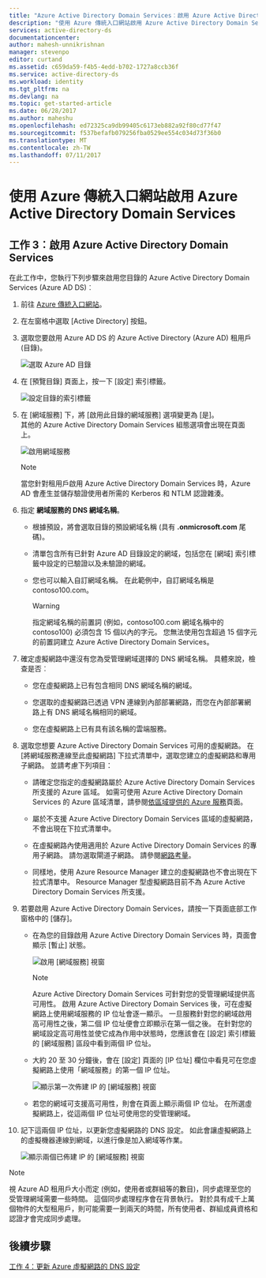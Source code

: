 ```yaml
---
title: "Azure Active Directory Domain Services︰啟用 Azure Active Directory Domain Services | Microsoft Docs"
description: "使用 Azure 傳統入口網站啟用 Azure Active Directory Domain Services"
services: active-directory-ds
documentationcenter: 
author: mahesh-unnikrishnan
manager: stevenpo
editor: curtand
ms.assetid: c659da59-f4b5-4edd-b702-1727a8ccb36f
ms.service: active-directory-ds
ms.workload: identity
ms.tgt_pltfrm: na
ms.devlang: na
ms.topic: get-started-article
ms.date: 06/28/2017
ms.author: maheshu
ms.openlocfilehash: ed72325ca9db99405c6173eb882a92f80cd77f47
ms.sourcegitcommit: f537befafb079256fba0529ee554c034d73f36b0
ms.translationtype: MT
ms.contentlocale: zh-TW
ms.lasthandoff: 07/11/2017
---
```

# <a name="enable-azure-active-directory-domain-services-using-the-azure-classic-portal"></a>使用 Azure 傳統入口網站啟用 Azure Active Directory Domain Services

## <a name="task-3-enable-azure-active-directory-domain-services"></a>工作 3︰啟用 Azure Active Directory Domain Services
在此工作中，您執行下列步驟來啟用您目錄的 Azure Active Directory Domain Services (Azure AD DS)︰

1. 前往 [Azure 傳統入口網站](https://manage.windowsazure.com)。
2. 在左窗格中選取 [Active Directory] 按鈕。
3. 選取您要啟用 Azure AD DS 的 Azure Active Directory (Azure AD) 租用戶 (目錄)。

    ![選取 Azure AD 目錄](./media/active-directory-domain-services-getting-started/select-aad-directory.png)
4. 在 [預覽目錄] 頁面上，按一下 [設定] 索引標籤。

    ![設定目錄的索引標籤](./media/active-directory-domain-services-getting-started/configure-tab.png)
5. 在 [網域服務] 下，將 [啟用此目錄的網域服務] 選項變更為 [是]。  
    其他的 Azure Active Directory Domain Services 組態選項會出現在頁面上。

    ![啟用網域服務](./media/active-directory-domain-services-getting-started/enable-domain-services.png)

   > [!NOTE]
   > 當您針對租用戶啟用 Azure Active Directory Domain Services 時，Azure AD 會產生並儲存驗證使用者所需的 Kerberos 和 NTLM 認證雜湊。
   >
   >
6. 指定 **網域服務的 DNS 網域名稱**。

   * 根據預設，將會選取目錄的預設網域名稱 (具有 **.onmicrosoft.com** 尾碼)。

   * 清單包含所有已針對 Azure AD 目錄設定的網域，包括您在 [網域] 索引標籤中設定的已驗證以及未驗證的網域。

   * 您也可以輸入自訂網域名稱。 在此範例中，自訂網域名稱是 contoso100.com。

     > [!WARNING]
     > 指定網域名稱的前置詞 (例如，contoso100.com 網域名稱中的 contoso100) 必須包含 15 個以內的字元。 您無法使用包含超過 15 個字元的前置詞建立 Azure Active Directory Domain Services。
     >
     >
7. 確定虛擬網路中還沒有您為受管理網域選擇的 DNS 網域名稱。 具體來說，檢查是否︰

   * 您在虛擬網路上已有包含相同 DNS 網域名稱的網域。

   * 您選取的虛擬網路已透過 VPN 連線到內部部署網路，而您在內部部署網路上有 DNS 網域名稱相同的網域。

   * 您在虛擬網路上已有具有該名稱的雲端服務。
8. 選取您想要 Azure Active Directory Domain Services 可用的虛擬網路。 在 [將網域服務連線至此虛擬網路] 下拉式清單中，選取您建立的虛擬網路和專用子網路。 並請考慮下列項目：

   * 請確定您指定的虛擬網路屬於 Azure Active Directory Domain Services 所支援的 Azure 區域。 如需可使用 Azure Active Directory Domain Services 的 Azure 區域清單，請參閱[依區域提供的 Azure 服務](https://azure.microsoft.com/regions/#services/)頁面。

   * 屬於不支援 Azure Active Directory Domain Services 區域的虛擬網路，不會出現在下拉式清單中。

   * 在虛擬網路內使用適用於 Azure Active Directory Domain Services 的專用子網路。 請勿選取閘道子網路。 請參閱[網路考量](active-directory-ds-networking.md)。

   * 同樣地，使用 Azure Resource Manager 建立的虛擬網路也不會出現在下拉式清單中。 Resource Manager 型虛擬網路目前不為 Azure Active Directory Domain Services 所支援。
9. 若要啟用 Azure Active Directory Domain Services，請按一下頁面底部工作窗格中的 [儲存]。
    * 在為您的目錄啟用 Azure Active Directory Domain Services 時，頁面會顯示 [暫止] 狀態。

        ![啟用 [網域服務] 視窗](./media/active-directory-domain-services-getting-started/enable-domain-services-pendingstate.png)

        > [!NOTE]
        > Azure Active Directory Domain Services 可針對您的受管理網域提供高可用性。 啟用 Azure Active Directory Domain Services 後，可在虛擬網路上使用網域服務的 IP 位址會逐一顯示。 一旦服務針對您的網域啟用高可用性之後，第二個 IP 位址便會立即顯示在第一個之後。 在針對您的網域設定高可用性並使它成為作用中狀態時，您應該會在 [設定] 索引標籤的 [網域服務] 區段中看到兩個 IP 位址。
        >
        >
    * 大約 20 至 30 分鐘後，會在 [設定] 頁面的 [IP 位址] 欄位中看見可在您虛擬網路上使用「網域服務」的第一個 IP 位址。

        ![顯示第一次佈建 IP 的 [網域服務] 視窗](./media/active-directory-domain-services-getting-started/domain-services-enabled-firstdc-available.png)
    * 若您的網域可支援高可用性，則會在頁面上顯示兩個 IP 位址。 在所選虛擬網路上，從這兩個 IP 位址可使用您的受管理網域。

10. 記下這兩個 IP 位址，以更新您虛擬網路的 DNS 設定。 如此會讓虛擬網路上的虛擬機器連線到網域，以進行像是加入網域等作業。

    ![顯示兩個已佈建 IP 的 [網域服務] 視窗](./media/active-directory-domain-services-getting-started/domain-services-enabled-bothdcs-available.png)

> [!NOTE]
> 視 Azure AD 租用戶大小而定 (例如，使用者或群組等的數目)，同步處理至您的受管理網域需要一些時間。 這個同步處理程序會在背景執行。 對於具有成千上萬個物件的大型租用戶，則可能需要一到兩天的時間，所有使用者、群組成員資格和認證才會完成同步處理。
>
>

## <a name="next-step"></a>後續步驟
[工作 4：更新 Azure 虛擬網路的 DNS 設定](active-directory-ds-getting-started-update-dns.md)
